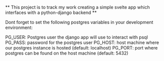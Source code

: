 ** This project is to track my work creating a simple svelte app which interfaces with a python-django backend **

Dont forget to set the following postgres variables in your development environment:

PG_USER: Postgres user the django app will use to interact with psql
PG_PASS: password for the postgres user
PG_HOST: host machine where our postgres instance is hosted (default: localhost)
PG_PORT: port where postgres can be found on the host machine (default: 5432)